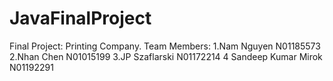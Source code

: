 # JavaFinalProject
Final Project: Printing Company. 
Team Members:
1.Nam Nguyen N01185573
2.Nhan Chen N01015199
3.JP Szaflarski N01172214
4 Sandeep Kumar Mirok N01192291
